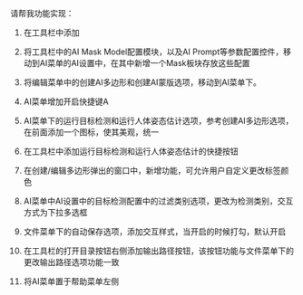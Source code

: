 请帮我功能实现：

1. 在工具栏中添加

1. 将工具栏中的AI Mask Model配置模块，以及AI Prompt等参数配置控件，移动到AI菜单的AI设置中，在其中新增一个Mask板块存放这些配置
2. 将编辑菜单中的创建AI多边形和创建AI蒙版选项，移动到AI菜单下。
3. AI菜单增加开启快捷键A
4. AI菜单下的运行目标检测和运行人体姿态估计选项，参考创建AI多边形选项，在前面添加一个图标，使其美观，统一
5. 在工具栏中添加运行目标检测和运行人体姿态估计的快捷按钮
6. 在创建/编辑多边形弹出的窗口中，新增功能，可允许用户自定义更改标签颜色
7. AI菜单中AI设置中的目标检测配置中的过滤类别选项，更改为检测类别，交互方式为下拉多选框
8. 文件菜单下的自动保存选项，添加交互样式，当开启的时候打勾，默认开启
9. 在工具栏的打开目录按钮右侧添加输出路径按钮，该按钮功能与文件菜单下的更改输出路径选项功能一致
10. 将AI菜单置于帮助菜单左侧